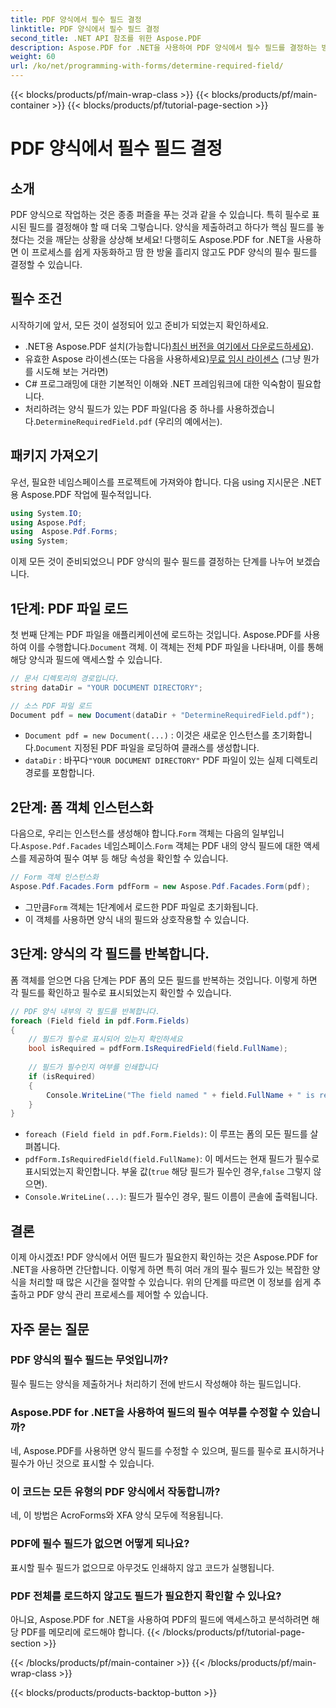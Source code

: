```yaml
---
title: PDF 양식에서 필수 필드 결정
linktitle: PDF 양식에서 필수 필드 결정
second_title: .NET API 참조를 위한 Aspose.PDF
description: Aspose.PDF for .NET을 사용하여 PDF 양식에서 필수 필드를 결정하는 방법을 알아보세요. 단계별 가이드는 양식 관리를 간소화하고 PDF 자동화 워크플로를 향상시킵니다.
weight: 60
url: /ko/net/programming-with-forms/determine-required-field/
---
```


{{< blocks/products/pf/main-wrap-class >}}
{{< blocks/products/pf/main-container >}}
{{< blocks/products/pf/tutorial-page-section >}}

# PDF 양식에서 필수 필드 결정

## 소개

PDF 양식으로 작업하는 것은 종종 퍼즐을 푸는 것과 같을 수 있습니다. 특히 필수로 표시된 필드를 결정해야 할 때 더욱 그렇습니다. 양식을 제출하려고 하다가 핵심 필드를 놓쳤다는 것을 깨닫는 상황을 상상해 보세요! 다행히도 Aspose.PDF for .NET을 사용하면 이 프로세스를 쉽게 자동화하고 땀 한 방울 흘리지 않고도 PDF 양식의 필수 필드를 결정할 수 있습니다. 

## 필수 조건

시작하기에 앞서, 모든 것이 설정되어 있고 준비가 되었는지 확인하세요.

-  .NET용 Aspose.PDF 설치(가능합니다)[최신 버전을 여기에서 다운로드하세요](https://releases.aspose.com/pdf/net/)).
-  유효한 Aspose 라이센스(또는 다음을 사용하세요)[무료 임시 라이센스](https://purchase.aspose.com/temporary-license/) (그냥 뭔가를 시도해 보는 거라면)
- C# 프로그래밍에 대한 기본적인 이해와 .NET 프레임워크에 대한 익숙함이 필요합니다.
-  처리하려는 양식 필드가 있는 PDF 파일(다음 중 하나를 사용하겠습니다.`DetermineRequiredField.pdf` (우리의 예에서는).

## 패키지 가져오기

우선, 필요한 네임스페이스를 프로젝트에 가져와야 합니다. 다음 using 지시문은 .NET용 Aspose.PDF 작업에 필수적입니다.

```csharp
using System.IO;
using Aspose.Pdf;
using  Aspose.Pdf.Forms;
using System;
```

이제 모든 것이 준비되었으니 PDF 양식의 필수 필드를 결정하는 단계를 나누어 보겠습니다.

## 1단계: PDF 파일 로드

 첫 번째 단계는 PDF 파일을 애플리케이션에 로드하는 것입니다. Aspose.PDF를 사용하여 이를 수행합니다.`Document` 객체. 이 객체는 전체 PDF 파일을 나타내며, 이를 통해 해당 양식과 필드에 액세스할 수 있습니다.

```csharp
// 문서 디렉토리의 경로입니다.
string dataDir = "YOUR DOCUMENT DIRECTORY";

// 소스 PDF 파일 로드
Document pdf = new Document(dataDir + "DetermineRequiredField.pdf");
```

- `Document pdf = new Document(...)` : 이것은 새로운 인스턴스를 초기화합니다.`Document` 지정된 PDF 파일을 로딩하여 클래스를 생성합니다.
- `dataDir` : 바꾸다`"YOUR DOCUMENT DIRECTORY"` PDF 파일이 있는 실제 디렉토리 경로를 포함합니다.

## 2단계: 폼 객체 인스턴스화

 다음으로, 우리는 인스턴스를 생성해야 합니다.`Form` 객체는 다음의 일부입니다.`Aspose.Pdf.Facades` 네임스페이스.`Form` 객체는 PDF 내의 양식 필드에 대한 액세스를 제공하여 필수 여부 등 해당 속성을 확인할 수 있습니다.

```csharp
// Form 객체 인스턴스화
Aspose.Pdf.Facades.Form pdfForm = new Aspose.Pdf.Facades.Form(pdf);
```

-  그만큼`Form` 객체는 1단계에서 로드한 PDF 파일로 초기화됩니다.
- 이 객체를 사용하면 양식 내의 필드와 상호작용할 수 있습니다.

## 3단계: 양식의 각 필드를 반복합니다.

폼 객체를 얻으면 다음 단계는 PDF 폼의 모든 필드를 반복하는 것입니다. 이렇게 하면 각 필드를 확인하고 필수로 표시되었는지 확인할 수 있습니다.

```csharp
// PDF 양식 내부의 각 필드를 반복합니다.
foreach (Field field in pdf.Form.Fields)
{
    // 필드가 필수로 표시되어 있는지 확인하세요
    bool isRequired = pdfForm.IsRequiredField(field.FullName);
    
    // 필드가 필수인지 여부를 인쇄합니다
    if (isRequired)
    {
        Console.WriteLine("The field named " + field.FullName + " is required");
    }
}
```

- `foreach (Field field in pdf.Form.Fields)`: 이 루프는 폼의 모든 필드를 살펴봅니다.
- `pdfForm.IsRequiredField(field.FullName)`: 이 메서드는 현재 필드가 필수로 표시되었는지 확인합니다. 부울 값(`true` 해당 필드가 필수인 경우,`false` 그렇지 않으면).
- `Console.WriteLine(...)`: 필드가 필수인 경우, 필드 이름이 콘솔에 출력됩니다.

## 결론

이제 아시겠죠! PDF 양식에서 어떤 필드가 필요한지 확인하는 것은 Aspose.PDF for .NET을 사용하면 간단합니다. 이렇게 하면 특히 여러 개의 필수 필드가 있는 복잡한 양식을 처리할 때 많은 시간을 절약할 수 있습니다. 위의 단계를 따르면 이 정보를 쉽게 추출하고 PDF 양식 관리 프로세스를 제어할 수 있습니다.

## 자주 묻는 질문

### PDF 양식의 필수 필드는 무엇입니까?
필수 필드는 양식을 제출하거나 처리하기 전에 반드시 작성해야 하는 필드입니다.

### Aspose.PDF for .NET을 사용하여 필드의 필수 여부를 수정할 수 있습니까?
네, Aspose.PDF를 사용하면 양식 필드를 수정할 수 있으며, 필드를 필수로 표시하거나 필수가 아닌 것으로 표시할 수 있습니다.

### 이 코드는 모든 유형의 PDF 양식에서 작동합니까?
네, 이 방법은 AcroForms와 XFA 양식 모두에 적용됩니다.

### PDF에 필수 필드가 없으면 어떻게 되나요?
표시할 필수 필드가 없으므로 아무것도 인쇄하지 않고 코드가 실행됩니다.

### PDF 전체를 로드하지 않고도 필드가 필요한지 확인할 수 있나요?
아니요, Aspose.PDF for .NET을 사용하여 PDF의 필드에 액세스하고 분석하려면 해당 PDF를 메모리에 로드해야 합니다.
{{< /blocks/products/pf/tutorial-page-section >}}

{{< /blocks/products/pf/main-container >}}
{{< /blocks/products/pf/main-wrap-class >}}

{{< blocks/products/products-backtop-button >}}
